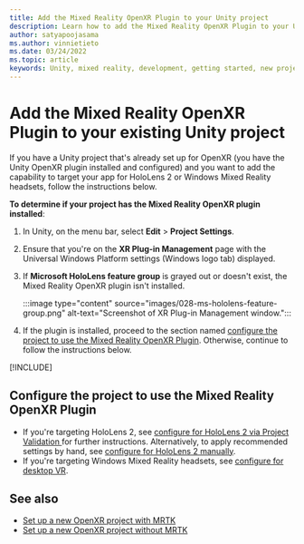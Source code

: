 ```yaml
---
title: Add the Mixed Reality OpenXR Plugin to your Unity project
description: Learn how to add the Mixed Reality OpenXR Plugin to your Unity project.
author: satyapoojasama
ms.author: vinnietieto
ms.date: 03/24/2022
ms.topic: article
keywords: Unity, mixed reality, development, getting started, new project, Windows Mixed Reality, XR, Unity 2020, Unity 2019, OpenXR
---
```


# Add the Mixed Reality OpenXR Plugin to your existing Unity project

If you have a Unity project that's already set up for OpenXR (you have the Unity OpenXR plugin installed and configured) and you want to add the capability to target your app for HoloLens 2 or Windows Mixed Reality headsets, follow the instructions below.

**To determine if your project has the Mixed Reality OpenXR plugin installed**:

1. In Unity, on the menu bar, select **Edit** > **Project Settings**.
1. Ensure that you're on the **XR Plug-in Management** page with the Universal Windows Platform settings (Windows logo tab) displayed.
1. If **Microsoft HoloLens feature group** is grayed out or doesn't exist, the Mixed Reality OpenXR plugin isn't installed.

    :::image type="content" source="images/028-ms-hololens-feature-group.png" alt-text="Screenshot of XR Plug-in Management window.":::
1. If the plugin is installed, proceed to the section named [configure the project to use the Mixed Reality OpenXR Plugin](#configure-the-project-to-use-the-mixed-reality-openxr-plugin). Otherwise, continue to follow the instructions below.

[!INCLUDE[](includes/xr/use-mrft-install-mr-openxr.md)]

## Configure the project to use the Mixed Reality OpenXR Plugin
- If you're targeting HoloLens 2, see [configure for HoloLens 2 via Project Validation ](new-openxr-project-without-mrtk.md#configure-the-project-for-the-hololens-2-via-project-validation-mr-openxr-16) for further instructions. Alternatively, to apply recommended settings by hand, see [configure for HoloLens 2 manually](new-openxr-project-without-mrtk.md#configure-the-project-for-the-hololens-2-manually).
- If you're targeting Windows Mixed Reality headsets, see [configure for desktop VR](new-openxr-project-without-mrtk.md#configure-the-project-for-desktop-vr-via-project-validation-mr-openxr-19).

## See also

- [Set up a new OpenXR project with MRTK](new-openxr-project-with-mrtk.md)
- [Set up a new OpenXR project without MRTK](new-openxr-project-without-mrtk.md)
